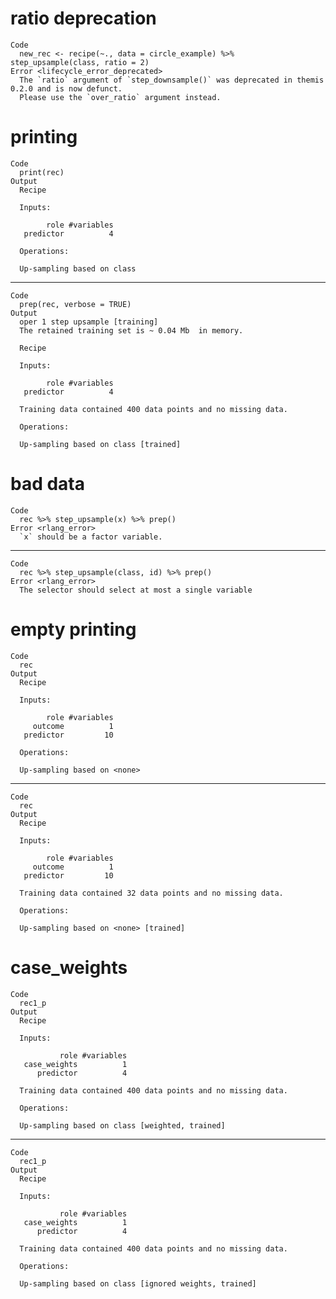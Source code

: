 # ratio deprecation

    Code
      new_rec <- recipe(~., data = circle_example) %>% step_upsample(class, ratio = 2)
    Error <lifecycle_error_deprecated>
      The `ratio` argument of `step_downsample()` was deprecated in themis 0.2.0 and is now defunct.
      Please use the `over_ratio` argument instead.

# printing

    Code
      print(rec)
    Output
      Recipe
      
      Inputs:
      
            role #variables
       predictor          4
      
      Operations:
      
      Up-sampling based on class

---

    Code
      prep(rec, verbose = TRUE)
    Output
      oper 1 step upsample [training] 
      The retained training set is ~ 0.04 Mb  in memory.
      
      Recipe
      
      Inputs:
      
            role #variables
       predictor          4
      
      Training data contained 400 data points and no missing data.
      
      Operations:
      
      Up-sampling based on class [trained]

# bad data

    Code
      rec %>% step_upsample(x) %>% prep()
    Error <rlang_error>
      `x` should be a factor variable.

---

    Code
      rec %>% step_upsample(class, id) %>% prep()
    Error <rlang_error>
      The selector should select at most a single variable

# empty printing

    Code
      rec
    Output
      Recipe
      
      Inputs:
      
            role #variables
         outcome          1
       predictor         10
      
      Operations:
      
      Up-sampling based on <none>

---

    Code
      rec
    Output
      Recipe
      
      Inputs:
      
            role #variables
         outcome          1
       predictor         10
      
      Training data contained 32 data points and no missing data.
      
      Operations:
      
      Up-sampling based on <none> [trained]

# case_weights

    Code
      rec1_p
    Output
      Recipe
      
      Inputs:
      
               role #variables
       case_weights          1
          predictor          4
      
      Training data contained 400 data points and no missing data.
      
      Operations:
      
      Up-sampling based on class [weighted, trained]

---

    Code
      rec1_p
    Output
      Recipe
      
      Inputs:
      
               role #variables
       case_weights          1
          predictor          4
      
      Training data contained 400 data points and no missing data.
      
      Operations:
      
      Up-sampling based on class [ignored weights, trained]

